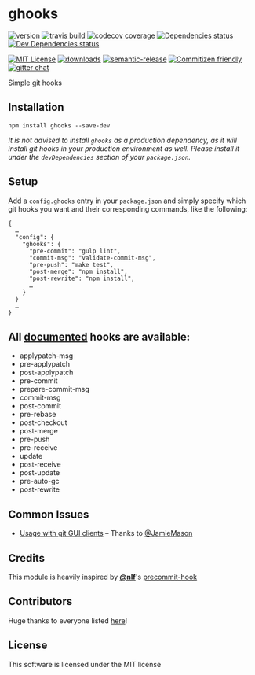 # ghooks

[![version](https://img.shields.io/npm/v/ghooks.svg?style=flat-square)](http://npm.im/ghooks)
[![travis build](https://img.shields.io/travis/gtramontina/ghooks.svg?style=flat-square)](https://travis-ci.org/gtramontina/ghooks)
[![codecov coverage](https://img.shields.io/codecov/c/github/gtramontina/ghooks.svg?style=flat-square)](https://codecov.io/github/gtramontina/ghooks)
[![Dependencies status](https://img.shields.io/david/gtramontina/ghooks.svg?style=flat-square)](https://david-dm.org/gtramontina/ghooks#info=dependencies)
[![Dev Dependencies status](https://img.shields.io/david/dev/gtramontina/ghooks.svg?style=flat-square)](https://david-dm.org/gtramontina/ghooks#info=devDependencies)

[![MIT License](https://img.shields.io/npm/l/ghooks.svg?style=flat-square)](http://opensource.org/licenses/MIT)
[![downloads](https://img.shields.io/npm/dm/ghooks.svg?style=flat-square)](http://npm-stat.com/charts.html?package=ghooks&from=2014-04-01)
[![semantic-release](https://img.shields.io/badge/%20%20%F0%9F%93%A6%F0%9F%9A%80-semantic--release-e10079.svg?style=flat-square)](https://github.com/semantic-release/semantic-release)
[![Commitizen friendly](https://img.shields.io/badge/commitizen-friendly-brightgreen.svg)](http://commitizen.github.io/cz-cli/)
[![gitter chat](https://img.shields.io/gitter/room/gtramontina/ghooks.svg?style=flat-square)](https://gitter.im/gtramontina/ghooks)

Simple git hooks

## Installation

```
npm install ghooks --save-dev
```

_It is not advised to install `ghooks` as a production dependency, as it will install git hooks in your production environment as well. Please install it under the `devDependencies` section of your `package.json`._

## Setup
Add a `config.ghooks` entry in your `package.json` and simply specify which git hooks you want and their corresponding commands, like the following:

```
{
  …
  "config": {
    "ghooks": {
      "pre-commit": "gulp lint",
      "commit-msg": "validate-commit-msg",
      "pre-push": "make test",
      "post-merge": "npm install",
      "post-rewrite": "npm install",
      …
    }
  }
  …
}
```

## All [documented](http://git-scm.com/docs/githooks) hooks are available:

* applypatch-msg
* pre-applypatch
* post-applypatch
* pre-commit
* prepare-commit-msg
* commit-msg
* post-commit
* pre-rebase
* post-checkout
* post-merge
* pre-push
* pre-receive
* update
* post-receive
* post-update
* pre-auto-gc
* post-rewrite

## Common Issues

* [Usage with git GUI clients](https://github.com/gtramontina/ghooks/issues/18) – Thanks to [@JamieMason](https://github.com/JamieMason)

## Credits
This module is heavily inspired by [__@nlf__](https://github.com/nlf)'s [precommit-hook](https://www.npmjs.org/package/precommit-hook)

## Contributors

Huge thanks to everyone listed [here](https://github.com/gtramontina/ghooks/graphs/contributors)!

## License

This software is licensed under the MIT license
